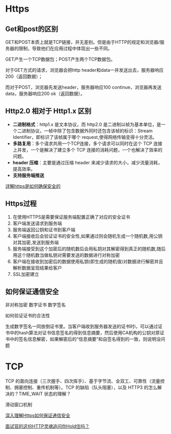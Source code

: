 # Https

## Get和post的区别

GET和POST本质上就是TCP链接，并无差别。但是由于HTTP的规定和浏览器/服务器的限制，导致他们在应用过程中体现出一些不同。 

GET产生一个TCP数据包；POST产生两个TCP数据包。

对于GET方式的请求，浏览器会把http header和data一并发送出去，服务器响应200（返回数据）；

而对于POST，浏览器先发送header，服务器响应100 continue，浏览器再发送data，服务器响应200 ok（返回数据）。

## Http2.0 相对于 Http1.x 区别

- **二进制格式**：http1.x 是文本协议，而 http2.0 是二进制以帧为基本单位，是一个二进制协议，一帧中除了包含数据外同时还包含该帧的标识：Stream Identifier，即标识了该帧属于哪个 request,使得网络传输变得十分灵活。
- **多路复用**：多个请求共用一个TCP连接，多个请求可以同时在这个 TCP 连接上并发，一个是解决了建立多个 TCP 连接的消耗问题，一个也解决了效率的问题。
- **header 压缩**：主要是通过压缩 header 来减少请求的大小，减少流量消耗，提高效率。
- **支持服务端推送**

[详解https是如何确保安全的](https://www.jianshu.com/p/304674bd0618)

## Https过程

1. 在使用HTTPS是需要保证服务端配置正确了对应的安全证书
2. 客户端发送请求到服务端
3. 服务端返回公钥和证书到客户端
4. 客户端接收后会验证证书的安全性,如果通过则会随机生成一个随机数,用公钥对其加密,发送到服务端
5. 服务端接受到这个加密后的随机数后会用私钥对其解密得到真正的随机数,随后用这个随机数当做私钥对需要发送的数据进行对称加密
6. 客户端在接收到加密后的数据使用私钥(即生成的随机值)对数据进行解密并且解析数据呈现结果给客户
7. SSL加密建立

## 如何保证通信安全

非对称加密
数字证书
数字签名

如何验证证书的合法性

生成数字签名一同放倒证书里。当客户端收到服务器发送的证书时i，可以通过证书中的hash算法对证书信息签名的得到信息摘要，然后使用CA机构的公钥对原证书中的签名信息解密，如果解密后的“信息摘要”和自签名得到的一致，则说明没问题

# TCP

TCP 的面向连接（三次握手、四次挥手）、基于字节流、全双工、可靠性（流量控制、拥塞控制、重传机制等）。TCP 的缺陷（队头阻塞），以及 HTTP3 的怎么解决的？TIME_WAIT 状态的理解？

滑动窗口机制



 [深入理解Https如何保证通信安全](https://www.cnblogs.com/chenxf1117/p/15127479.html)

[面试官的这份HTTP灵魂追问你Hold住吗？](https://juejin.cn/post/6877362691350986766)


